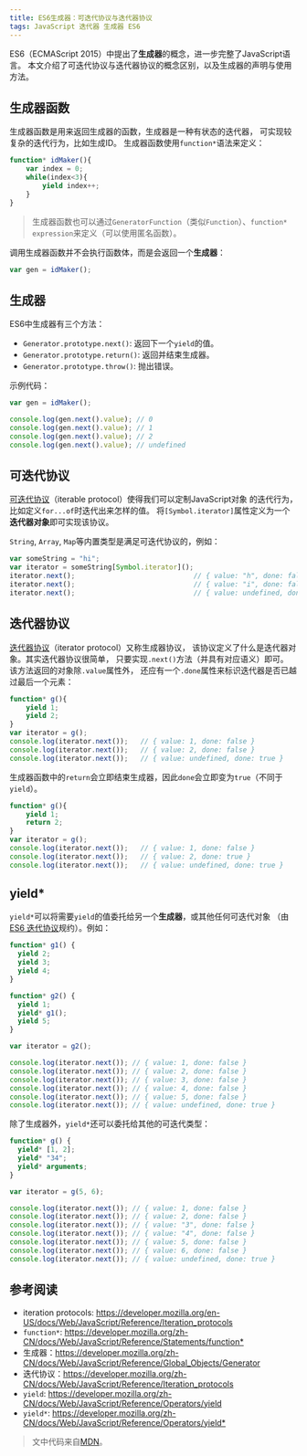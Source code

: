 ```yaml
---
title: ES6生成器：可迭代协议与迭代器协议
tags: JavaScript 迭代器 生成器 ES6
---
```


ES6（ECMAScript 2015）中提出了**生成器**的概念，进一步完整了JavaScript语言。
本文介绍了可迭代协议与迭代器协议的概念区别，以及生成器的声明与使用方法。

## 生成器函数

生成器函数是用来返回生成器的函数，生成器是一种有状态的迭代器，
可实现较复杂的迭代行为，比如生成ID。
生成器函数使用`function*`语法来定义：

```javascript
function* idMaker(){
    var index = 0;
    while(index<3){
        yield index++;
    }
}
```

> 生成器函数也可以通过`GeneratorFunction`（类似`Function`）、`function* expression`来定义（可以使用匿名函数）。

<!--more-->

调用生成器函数并不会执行函数体，而是会返回一个**生成器**：

```javascript
var gen = idMaker();
```

## 生成器

ES6中生成器有三个方法：

* `Generator.prototype.next()`: 返回下一个`yield`的值。
* `Generator.prototype.return()`: 返回并结束生成器。
* `Generator.prototype.throw()`: 抛出错误。

示例代码：

```javascript
var gen = idMaker();

console.log(gen.next().value); // 0
console.log(gen.next().value); // 1
console.log(gen.next().value); // 2
console.log(gen.next().value); // undefined
```

## 可迭代协议

[可迭代协议][iteration-protocols]（iterable protocol）使得我们可以定制JavaScript对象
的迭代行为，比如定义`for...of`时迭代出来怎样的值。
将`[Symbol.iterator]`属性定义为一个**迭代器对象**即可实现该协议。

`String`, `Array`, `Map`等内置类型是满足可迭代协议的，例如：

```javascript
var someString = "hi";
var iterator = someString[Symbol.iterator]();
iterator.next();                             // { value: "h", done: false }
iterator.next();                             // { value: "i", done: false }
iterator.next();                             // { value: undefined, done: true }
```

## 迭代器协议

[迭代器协议][iteration-protocols]（iterator protocol）又称生成器协议，
该协议定义了什么是迭代器对象。其实迭代器协议很简单，
只要实现`.next()`方法（并具有对应语义）即可。
该方法返回的对象除`.value`属性外，
还应有一个`.done`属性来标识迭代器是否已越过最后一个元素：

```javascript
function* g(){
    yield 1;
    yield 2;
}
var iterator = g();
console.log(iterator.next());   // { value: 1, done: false }
console.log(iterator.next());   // { value: 2, done: false }
console.log(iterator.next());   // { value: undefined, done: true }
```

生成器函数中的`return`会立即结束生成器，因此`done`会立即变为`true`（不同于`yield`）。

```javascript
function* g(){
    yield 1;
    return 2;
}
var iterator = g();
console.log(iterator.next());   // { value: 1, done: false }
console.log(iterator.next());   // { value: 2, done: true }
console.log(iterator.next());   // { value: undefined, done: true }
```

## yield*

`yield*`可以将需要`yield`的值委托给另一个**生成器**，或其他任何可迭代对象
（由[ES6 迭代协议][iteration-protocols]规约）。例如：

```javascript
function* g1() {
  yield 2;
  yield 3;
  yield 4;
}

function* g2() {
  yield 1;
  yield* g1();
  yield 5;
}

var iterator = g2();

console.log(iterator.next()); // { value: 1, done: false }
console.log(iterator.next()); // { value: 2, done: false }
console.log(iterator.next()); // { value: 3, done: false }
console.log(iterator.next()); // { value: 4, done: false }
console.log(iterator.next()); // { value: 5, done: false }
console.log(iterator.next()); // { value: undefined, done: true }
```

除了生成器外，`yield*`还可以委托给其他的可迭代类型：

```javascript
function* g() {
  yield* [1, 2];
  yield* "34";
  yield* arguments;
}

var iterator = g(5, 6);

console.log(iterator.next()); // { value: 1, done: false }
console.log(iterator.next()); // { value: 2, done: false }
console.log(iterator.next()); // { value: "3", done: false }
console.log(iterator.next()); // { value: "4", done: false }
console.log(iterator.next()); // { value: 5, done: false }
console.log(iterator.next()); // { value: 6, done: false }
console.log(iterator.next()); // { value: undefined, done: true }
```

## 参考阅读

* iteration protocols: <https://developer.mozilla.org/en-US/docs/Web/JavaScript/Reference/Iteration_protocols>
* `function*`: <https://developer.mozilla.org/zh-CN/docs/Web/JavaScript/Reference/Statements/function*>
* 生成器：<https://developer.mozilla.org/zh-CN/docs/Web/JavaScript/Reference/Global_Objects/Generator>
* 迭代协议：<https://developer.mozilla.org/zh-CN/docs/Web/JavaScript/Reference/Iteration_protocols>
* `yield`: <https://developer.mozilla.org/zh-CN/docs/Web/JavaScript/Reference/Operators/yield>
* `yield*`: <https://developer.mozilla.org/zh-CN/docs/Web/JavaScript/Reference/Operators/yield*>

> 文中代码来自[MDN][mdn]。

[mdn]: https://developer.mozilla.org
[iteration-protocols]: https://developer.mozilla.org/zh-CN/docs/Web/JavaScript/Reference/Iteration_protocols
